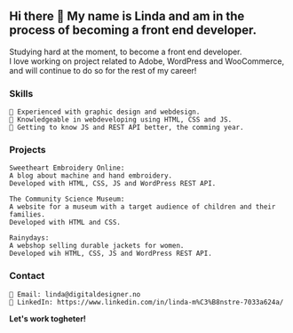 ## Hi there 👋 My name is Linda and am in the process of becoming a front end developer.

Studying hard at the moment, to become a front end developer.  
I love working on project related to Adobe, WordPress and WooCommerce, and will continue to do so for the rest of my career!

### Skills

    🔲 Experienced with graphic design and webdesign.
    🔲 Knowledgeable in webdeveloping using HTML, CSS and JS.
    🔲 Getting to know JS and REST API better, the comming year.

### Projects

    Sweetheart Embroidery Online:
    A blog about machine and hand embroidery.
    Developed with HTML, CSS, JS and WordPress REST API.

    The Community Science Museum:
    A website for a museum with a target audience of children and their families.
    Developed with HTML and CSS.

    Rainydays:
    A webshop selling durable jackets for women.
    Developed wih HTML, CSS, JS and WordPress REST API.

### Contact

    📧 Email: linda@digitaldesigner.no
    🔗 LinkedIn: https://www.linkedin.com/in/linda-m%C3%B8nstre-7033a624a/

**Let's work togheter!**
